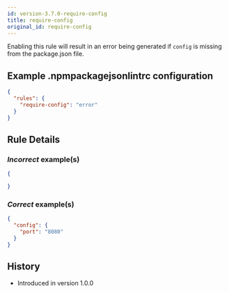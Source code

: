 ```yaml
---
id: version-3.7.0-require-config
title: require-config
original_id: require-config
---
```


Enabling this rule will result in an error being generated if `config` is missing from the package.json file.

## Example .npmpackagejsonlintrc configuration

```json
{
  "rules": {
    "require-config": "error"
  }
}
```

## Rule Details

### *Incorrect* example(s)

```json
{

}
```

### *Correct* example(s)

```json
{
  "config": {
    "port": "8080"
  }
}
```

## History

* Introduced in version 1.0.0
